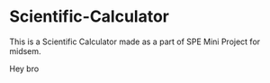 # Scientific-Calculator
This is a Scientific Calculator made as a part of SPE Mini Project for midsem. 

Hey bro
